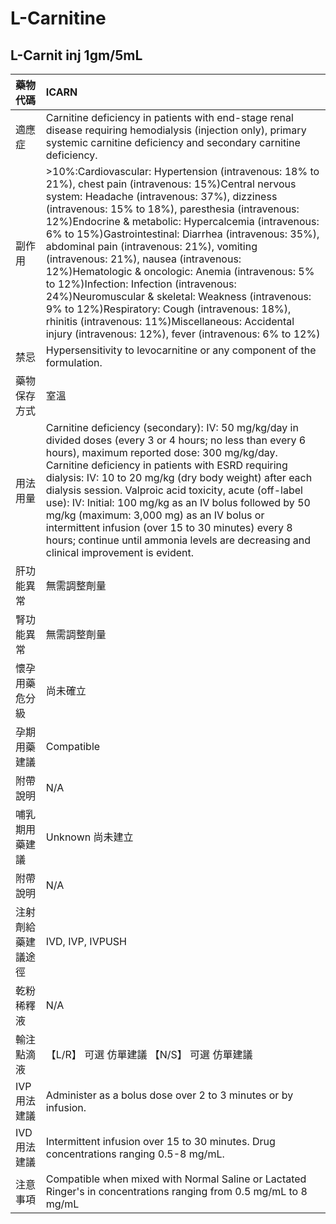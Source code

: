 # L-Carnitine

## L-Carnit inj 1gm/5mL

| 藥物代碼 | ICARN |
| :--- | :--- |
| 適應症 | Carnitine deficiency in patients with end-stage renal disease requiring hemodialysis \(injection only\), primary systemic carnitine deficiency and secondary carnitine deficiency. |
| 副作用 | &gt;10%:Cardiovascular: Hypertension \(intravenous: 18% to 21%\), chest pain \(intravenous: 15%\)Central nervous system: Headache \(intravenous: 37%\), dizziness \(intravenous: 15% to 18%\), paresthesia \(intravenous: 12%\)Endocrine & metabolic: Hypercalcemia \(intravenous: 6% to 15%\)Gastrointestinal: Diarrhea \(intravenous: 35%\), abdominal pain \(intravenous: 21%\), vomiting \(intravenous: 21%\), nausea \(intravenous: 12%\)Hematologic & oncologic: Anemia \(intravenous: 5% to 12%\)Infection: Infection \(intravenous: 24%\)Neuromuscular & skeletal: Weakness \(intravenous: 9% to 12%\)Respiratory: Cough \(intravenous: 18%\), rhinitis \(intravenous: 11%\)Miscellaneous: Accidental injury \(intravenous: 12%\), fever \(intravenous: 6% to 12%\) |
| 禁忌 | Hypersensitivity to levocarnitine or any component of the formulation. |
| 藥物保存方式 | 室溫 |
| 用法用量 | Carnitine deficiency \(secondary\): IV: 50 mg/kg/day in divided doses \(every 3 or 4 hours; no less than every 6 hours\), maximum reported dose: 300 mg/kg/day. Carnitine deficiency in patients with ESRD requiring dialysis: IV: 10 to 20 mg/kg \(dry body weight\) after each dialysis session. Valproic acid toxicity, acute \(off-label use\): IV: Initial: 100 mg/kg as an IV bolus followed by 50 mg/kg \(maximum: 3,000 mg\) as an IV bolus or intermittent infusion \(over 15 to 30 minutes\) every 8 hours; continue until ammonia levels are decreasing and clinical improvement is evident. |
| 肝功能異常 | 無需調整劑量 |
| 腎功能異常 | 無需調整劑量 |
| 懷孕用藥危分級 | 尚未確立 |
| 孕期用藥建議 | Compatible |
| 附帶說明 | N/A |
| 哺乳期用藥建議 | Unknown 尚未建立 |
| 附帶說明 | N/A |
| 注射劑給藥建議途徑 | IVD, IVP, IVPUSH |
| 乾粉稀釋液 | N/A |
| 輸注點滴液 | 【L/R】 可選 仿單建議  【N/S】 可選 仿單建議 |
| IVP 用法建議 | Administer as a bolus dose over 2 to 3 minutes or by infusion. |
| IVD 用法建議 | Intermittent infusion over 15 to 30 minutes. Drug concentrations ranging 0.5-8 mg/mL. |
| 注意事項 | Compatible when mixed with Normal Saline or Lactated Ringer's in concentrations ranging from 0.5 mg/mL to 8 mg/mL |

